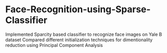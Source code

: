 # Face-Recognition-using-Sparse-Classifier
Implemented Sparcity based classifier to recognize face images on Yale B dataset
Compared different initialization techniques for dimentionality reduction using Principal Component Analysis
